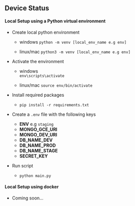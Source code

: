 ## Device Status

#### Local Setup using a Python virtual environment
* Create local python environment
    * windows
	`python -m venv [local_env_name e.g env]`

    * linux/mac
	`python3 -m venv [local_env_name e.g env]`

* Activate the environment
    * windows  
	  `env\scripts\activate`
	
	* linux/mac
	  `source env/bin/activate`


* Install required packages
     * `pip install -r requirements.txt`
     
* Create a `.env` file with the following keys
    * **ENV** e.g `staging`
    * **MONGO_GCE_URI**
    * **MONGO_DEV_URI**
    * **DB_NAME_DEV**
    * **DB_NAME_PROD**
    * **DB_NAME_STAGE**
    * **SECRET_KEY**
    
* Run script
    * `python main.py`
    
#### Local Setup using docker
* Coming soon...